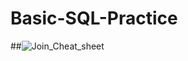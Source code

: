 # Basic-SQL-Practice

##![Join_Cheat_sheet](https://github.com/user-attachments/assets/f9187b41-ab4b-40bd-8756-5ded86e1f1f0)
